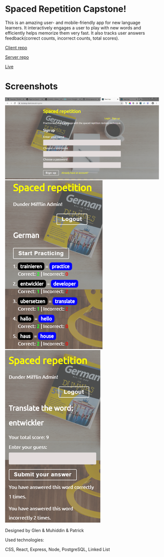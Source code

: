 # Spaced Repetition Capstone!

This is an amazing user- and mobile-friendly app for new language learners. It interactively engages a user to play with new words and efficiently helps memorize them very fast. It also tracks user answers feedback(correct counts, incorrect counts, total scores).

[Client repo](https://github.com/thinkful-ei-macaw/spaced-repetition-client-mpg)

[Server repo](https://github.com/thinkful-ei-macaw/spaced-repetition-server-mpg)

[Live](https://duolang.org/)

# Screenshots

![Screenshot1](https://github.com/thinkful-ei-macaw/spaced-repetition-client-mpg/blob/muhiddin/sc.png)
![Screenshot2](https://github.com/thinkful-ei-macaw/spaced-repetition-client-mpg/blob/muhiddin/sc1.png)
![Screenshot3](https://github.com/thinkful-ei-macaw/spaced-repetition-client-mpg/blob/muhiddin/sc2.png)

Designed by Glen & Muhiddin & Patrick


Used technologies:

CSS, React, Express, Node, PostgreSQL, Linked List


